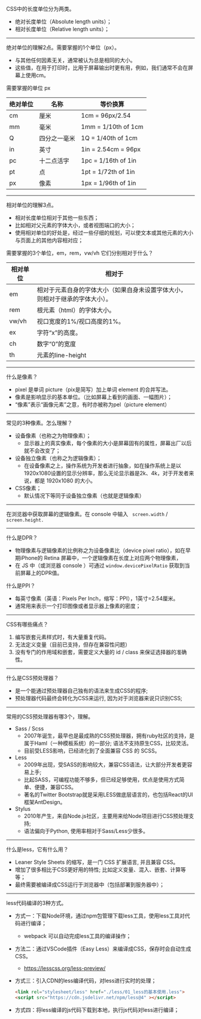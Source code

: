 CSS中的长度单位分为两类。

- 绝对长度单位（Absolute length units）；
- 相对长度单位（Relative length units）；
------

绝对单位的理解2点。需要掌握的1个单位（px）。

- 与其他任何因素无关，通常被认为总是相同的大小。
- 这些值，在用于打印时，比用于屏幕输出时更有用，例如，我们通常不会在屏幕上使用cm。

需要掌握的单位 px

| 绝对单位 | 名称         | 等价换算            |
| -------- | ------------ | ------------------- |
| cm       | 厘米         | 1cm = 96px/2.54     |
| mm       | 毫米         | 1mm = 1/10th of 1cm |
| Q        | 四分之一毫米 | 1Q = 1/40th of 1cm  |
| in       | 英寸         | 1in = 2.54cm = 96px |
| pc       | 十二点活字   | 1pc = 1/16th of 1in |
| pt       | 点           | 1pt = 1/72th of 1in |
| px       | 像素         | 1px = 1/96th of 1in |

------

相对单位的理解3点。

- 相对长度单位相对于其他一些东西；
- 比如相对父元素的字体大小，或者视图端口的大小；
- 使用相对单位的好处是，经过一些仔细的规划，可以使文本或其他元素的大小与页面上的其他内容相对应；

需要掌握的3个单位，em，rem，vw/vh 它们分别相对于什么？

| 相对单位 | 相对于                                                       |
| -------- | ------------------------------------------------------------ |
| em       | 相对于元素自身的字体大小（如果自身未设置字体大小，则相对于继承的字体大小）。 |
| rem      | 根元素（html）的字体大小。                                   |
| vw/vh    | 视口宽度的1%/视口高度的1%。                                  |
| ex       | 字符“x”的高度。                                              |
| ch       | 数字“0”的宽度                                                |
| th       | 元素的line-height                                            |

------

什么是像素？

- pixel 是单词 picture（pix是简写）加上单词 element 的合并写法。
- 像素是影响显示的基本单位。（比如屏幕上看到的画面、一幅图片）；
- “像素”表示“画像元素”之意，有时亦被称为pel（picture element）

------

常见的3种像素。怎么理解？

- 设备像素（也称之为物理像素）；
	- 显示器上的真实像素，每个像素的大小是屏幕固有的属性，屏幕出厂以后就不会改变了；
- 设备独立像素（也称之为逻辑像素）；
	- 在设备像素之上，操作系统为开发者进行抽象，如在操作系统上是以1920x1080设置的显示分辨率，那么无论显示器是2k、4k，对于开发者来说，都是 1920x1080 的大小。
- CSS像素；
	- 默认情况下等同于设备独立像素（也就是逻辑像素）

------

在浏览器中获取屏幕的逻辑像素。在 console 中输入 ` screen.width` / `screen.height.`

------

什么是DPR？

- 物理像素与逻辑像素的比例称之为设备像素比（device pixel ratio），如在早期iPhone的 Retina 屏幕中，一个逻辑像素在长度上对应两个物理像素，
- 在 JS 中（或浏览器 console ）可通过 `window.devicePixelRatio` 获取到当前屏幕上的DPR值。

什么是PPI？

- 每英寸像素（英语：Pixels Per Inch，缩写：PPI），1英寸=2.54厘米。
- 通常用来表示一个打印图像或者显示器上像素的密度；

------

CSS有哪些痛点？

1. 编写嵌套元素样式时，有大量重复代码。
2. 无法定义变量（目前已支持，但存在兼容性问题）
3. 没有专门的作用域和嵌套，需要定义大量的 id / class 来保证选择器的准确性。

------

什么是CSS预处理器？

- 是一个能通过预处理器自己独有的语法来生成CSS的程序;
- 预处理器代码最终会转化为CSS来运行, 因为对于浏览器来说只识别CSS;

------

常用的CSS预处理器有哪3个，理解。

- Sass / Scss
	- 2007年诞生，最早也是最成熟的CSS预处理器，拥有ruby社区的支持，是属于Haml（一种模板系统）的一部分; 语法不支持原生CSS，比较灵活。
	- 目前受LESS影响，已经进化到了全面兼容 CSS 的 SCSS。
- Less
	- 2009年出现，受SASS的影响较大，兼容CSS语法，让大部分开发者更容易上手;
	- 比起SASS，可编程功能不够多，但已经足够使用，优点是使用方式简单、便捷，兼容CSS。
	- 著名的Twitter Bootstrap就是采用LESS做底层语言的，也包括React的UI框架AntDesign。
- Stylus
	- 2010年产生，来自Node.js社区，主要用来给Node项目进行CSS预处理支持; 
	- 语法偏向于Python, 使用率相对于Sass/Less少很多。

------

什么是less，它有什么用？

- Leaner Style Sheets 的缩写，是一门 CSS 扩展语言, 并且兼容 CSS。
- 增加了很多相比于CSS更好用的特性; 比如定义变量、混入、嵌套、计算等等；
- 最终需要被编译成CSS运行于浏览器中（包括部署到服务器中）；
------

less代码编译的3种方式。
- 方式一：下载Node环境，通过npm包管理下载less工具，使用less工具对代码进行编译； 
	
	- webpack 可以自动完成less工具的编译操作；
	
- 方法二：通过VSCode插件（Easy Less）来编译成CSS，保存时会自动生成CSS。
	
	- https://lesscss.org/less-preview/
	
- 方式三：引入CDN的less编译代码，对less进行实时的处理；

  ```html
  <link rel="stylesheet/less" href="./less/01_less的基本使用.less">
  <script src="https://cdn.jsdelivr.net/npm/less@4" ></script>
  ```
- 方式四：将less编译的js代码下载到本地，执行js代码对less进行编译；